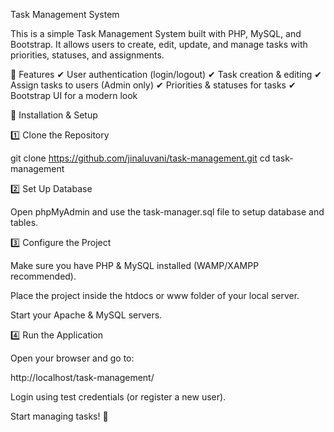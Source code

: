 Task Management System

This is a simple Task Management System built with PHP, MySQL, and Bootstrap. It allows users to create, edit, update, and manage tasks with priorities, statuses, and assignments.

📌 Features
✔ User authentication (login/logout)
✔ Task creation & editing
✔ Assign tasks to users (Admin only)
✔ Priorities & statuses for tasks
✔ Bootstrap UI for a modern look

🚀 Installation & Setup

1️⃣ Clone the Repository

git clone https://github.com/jinaluvani/task-management.git
cd task-management

2️⃣ Set Up Database

Open phpMyAdmin and use the task-manager.sql file to setup database and tables.

3️⃣ Configure the Project

Make sure you have PHP & MySQL installed (WAMP/XAMPP recommended).

Place the project inside the htdocs or www folder of your local server.

Start your Apache & MySQL servers.

4️⃣ Run the Application

Open your browser and go to:

http://localhost/task-management/

Login using test credentials (or register a new user).

Start managing tasks! 🎯

